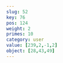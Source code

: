 ```yaml
---
slug: 52
key: 76
pos: 124
weight: 2
primes: 10
category: user
value: [239,2,-1,2]
object: [28,43,49]
---
```

